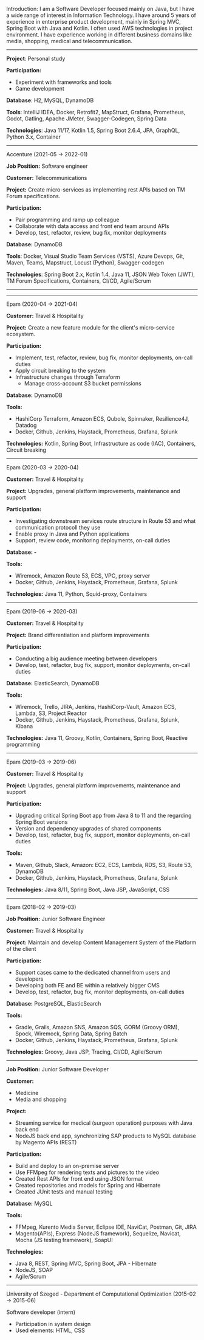 Introduction:
I am a Software Developer focused mainly on Java, but I have a wide range of interest in Information Technology. I have around 5 years of experience in enterprise product development, mainly in Spring MVC, Spring Boot with Java and Kotlin. I often used AWS technologies in project environment. I have experience working in different business domains like media, shopping, medical and telecommunication.

---

**Project**: Personal study

**Participation:**
- Experiment with frameworks and tools
- Game development

**Database**: H2, MySQL, DynamoDB

**Tools**: IntelliJ IDEA, Docker, Retrofit2, MapStruct, Grafana, Prometheus, Godot, Gatling, Apache JMeter, Swagger-Codegen, Spring Data

**Technologies**: Java 11/17, Kotlin 1.5, Spring Boot 2.6.4, JPA, GraphQL, Python 3.x, Container

---

Accenture (2021-05 -> 2022-01)

**Job Position:** Software engineer

**Customer:** Telecommunications

**Project:** Create micro-services as implementing rest APIs based on TM Forum specifications.

**Participation:** 
- Pair programming and ramp up colleague
- Collaborate with data access and front end team around APIs
- Develop, test, refactor, review, bug fix, monitor deployments

**Database:** DynamoDB

**Tools**: Docker, Visual Studio Team Services (VSTS), Azure Devops, Git, Maven, Teams, Mapstruct, Locust (Python), Swagger-codegen

**Technologies**: Spring Boot 2.x, Kotlin 1.4, Java 11, JSON Web Token (JWT), TM Forum Specifications, Containers, CI/CD, Agile/Scrum

---
---
Epam (2020-04 -> 2021-04)

**Customer:** Travel & Hospitality 

**Project:** Create a new feature module for the client's micro-service ecosystem.

**Participation:**
- Implement, test, refactor, review, bug fix, monitor deployments, on-call duties
- Apply circuit breaking to the system
- Infrastructure changes through Terraform
	- Manage cross-account S3 bucket permissions

**Database:** DynamoDB

**Tools:** 
- HashiCorp Terraform, Amazon ECS, Qubole, Spinnaker, Resilience4J, Datadog
- Docker, Github, Jenkins, Haystack, Prometheus, Grafana, Splunk

**Technologies:** Kotlin, Spring Boot, Infrastructure as code (IAC), Containers, Circuit breaking

---
Epam (2020-03 -> 2020-04)

**Customer:** Travel & Hospitality

**Project:** Upgrades, general platform improvements, maintenance and support

**Participation:**
- Investigating downstream services route structure in Route 53 and what communication protocoll they use
- Enable proxy in Java and Python applications
- Support, review code, monitoring deployments, on-call duties

**Database: -**

**Tools:** 
- Wiremock, Amazon Route 53, ECS, VPC, proxy server
- Docker, Github, Jenkins, Haystack, Prometheus, Grafana, Splunk

**Technologies:** Java 11, Python, Squid-proxy, Containers

---
Epam (2019-06 -> 2020-03)

**Customer:** Travel & Hospitality 

**Project:** Brand differentiation and platform improvements

**Participation:**
- Conducting a big audience meeting between developers
- Develop, test, refactor, bug fix, support, monitor deployments, on-call duties

**Database:** ElasticSearch, DynamoDB

**Tools:** 
- Wiremock, Trello, JIRA, Jenkins, HashiCorp-Vault, Amazon ECS, Lambda, S3, Project Reactor
- Docker, Github, Jenkins, Haystack, Prometheus, Grafana, Splunk, Kibana

**Technologies:** Java 11, Groovy, Kotlin, Containers, Spring Boot, Reactive programming

---
Epam (2019-03 -> 2019-06)

**Customer:** Travel & Hospitality 

**Project:** Upgrades, general platform improvements, maintenance and support

**Participation:**
- Upgrading critical Spring Boot app from Java 8 to 11 and the regarding Spring Boot versions
- Version and dependency upgrades of shared components
- Develop, test, refactor, bug fix, support, monitor deployments, on-call duties

**Tools:** 
- Maven, Github, Slack, Amazon: EC2, ECS, Lambda, RDS, S3, Route 53, DynamoDB
- Docker, Github, Jenkins, Haystack, Prometheus, Grafana, Splunk

**Technologies:** Java 8/11, Spring Boot, Java JSP, JavaScript, CSS

---
Epam (2018-02 -> 2019-03)

**Job Position:** Junior Software Engineer

**Customer:** Travel & Hospitality

**Project:** Maintain and develop Content Management System of the Platform of the client

**Participation:**
- Support cases came to the dedicated channel from users and developers
- Developing both FE and BE within a relatively bigger CMS
- Develop, test, refactor, bug fix, monitor deployments, on-call duties

**Database:** PostgreSQL, ElasticSearch

**Tools:** 
- Gradle, Grails, Amazon SNS, Amazon SQS, GORM (Groovy ORM), Spock, Wiremock, Spring Data, Spring Batch
- Docker, Github, Jenkins, Haystack, Prometheus, Grafana, Splunk

**Technologies:** Groovy, Java JSP, Tracing, CI/CD, Agile/Scrum

---

**Job Position:** Junior Software Developer 

**Customer:** 
- Medicine 
- Media and shopping

**Project:**
- Streaming service for medical (surgeon operation) purposes with Java back end
- NodeJS back end app, synchronizing SAP products to MySQL database by Magento APIs (REST)

**Participation:**
- Build and deploy to an on-premise server
- Use FFMpeg for rendering texts and pictures to the video
- Created Rest APIs for front end using JSON format
- Created repositories and models for Spring and Hibernate
- Created JUnit tests and manual testing

**Database:** MySQL

**Tools:** 
- FFMpeg, Kurento Media Server, Eclipse IDE, NaviCat, Postman, Git, JIRA
- Magento(APIs), Express (NodeJS framework), Sequelize, Navicat, Mocha (JS testing framework), SoapUI

**Technologies:** 
- Java 8, REST, Spring MVC, Spring Boot, JPA - Hibernate
- NodeJS, SOAP
- Agile/Scrum

---
University of Szeged - Department of Computational Optimization (2015-02 -> 2015-06)

Software developer (intern)

- Participation in system design
- Used elements: HTML, CSS